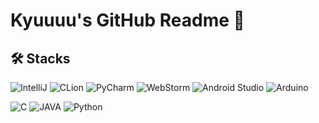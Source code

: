 # Kyuuuu's GitHub Readme 👋

## 🛠️ Stacks


![IntelliJ](https://img.shields.io/badge/IntelliJ_IDEA-%2320232a.svg?style=for-the-badge&logo=jetbrains&logoColor=%white)
![CLion](https://img.shields.io/badge/CLion-%23000000.svg?style=for-the-badge&logo=clion&logoColor=white)
![PyCharm](https://img.shields.io/badge/PyCharm-%23000000.svg?style=for-the-badge&logo=pycharm&logoColor=white)
![WebStorm](https://img.shields.io/badge/WebStorm-%23000000.svg?style=for-the-badge&logo=webstorm&logoColor=white)
![Android Studio](https://img.shields.io/badge/Android_Studio-%2334A853.svg?style=for-the-badge&logo=android&logoColor=white)
![Arduino](https://img.shields.io/badge/Arduino-%2300878F.svg?style=for-the-badge&logo=arduino&logoColor=white)

![C](https://img.shields.io/badge/C_Language-%23A8B9CC.svg?style=for-the-badge&logo=c&logoColor=white)
![JAVA](https://img.shields.io/badge/JAVA-%235259E3.svg?style=for-the-badge&logo=languagetool&logoColor=white)
![Python](https://img.shields.io/badge/Python-%233776AB.svg?style=for-the-badge&logo=python&logoColor=white)

[//]: # (![Kyuuuu GitHub stats]&#40;https://github-readme-stats.vercel.app/api?username=kyuuuu-77&theme=ambient_gradient&show_icons=true&include_all_commits=true&rank_icon=github&#41;)

[//]: # (![Top Languages]&#40;https://github-readme-stats.vercel.app/api/top-langs/?username=kyuuuu-77&layout=compact&theme=ambient_gradient&#41;)